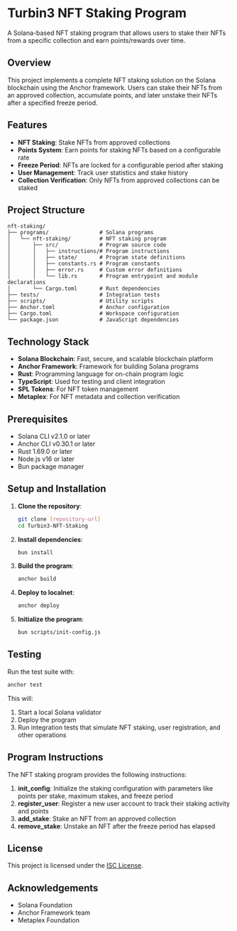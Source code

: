 # Turbin3 NFT Staking Program

A Solana-based NFT staking program that allows users to stake their NFTs from a specific collection and earn points/rewards over time.

## Overview

This project implements a complete NFT staking solution on the Solana blockchain using the Anchor framework. Users can stake their NFTs from an approved collection, accumulate points, and later unstake their NFTs after a specified freeze period.

## Features

- **NFT Staking**: Stake NFTs from approved collections
- **Points System**: Earn points for staking NFTs based on a configurable rate
- **Freeze Period**: NFTs are locked for a configurable period after staking
- **User Management**: Track user statistics and stake history
- **Collection Verification**: Only NFTs from approved collections can be staked

## Project Structure

```
nft-staking/
├── programs/                # Solana programs
│   └── nft-staking/         # NFT staking program
│       ├── src/             # Program source code
│       │   ├── instructions/# Program instructions
│       │   ├── state/       # Program state definitions
│       │   ├── constants.rs # Program constants
│       │   ├── error.rs     # Custom error definitions
│       │   └── lib.rs       # Program entrypoint and module declarations
│       └── Cargo.toml       # Rust dependencies
├── tests/                   # Integration tests
├── scripts/                 # Utility scripts
├── Anchor.toml              # Anchor configuration
├── Cargo.toml               # Workspace configuration
└── package.json             # JavaScript dependencies
```

## Technology Stack

- **Solana Blockchain**: Fast, secure, and scalable blockchain platform
- **Anchor Framework**: Framework for building Solana programs
- **Rust**: Programming language for on-chain program logic
- **TypeScript**: Used for testing and client integration
- **SPL Tokens**: For NFT token management
- **Metaplex**: For NFT metadata and collection verification

## Prerequisites

- Solana CLI v2.1.0 or later
- Anchor CLI v0.30.1 or later
- Rust 1.69.0 or later
- Node.js v16 or later
- Bun package manager

## Setup and Installation

1. **Clone the repository**:
   ```bash
   git clone [repository-url]
   cd Turbin3-NFT-Staking
   ```

2. **Install dependencies**:
   ```bash
   bun install
   ```

3. **Build the program**:
   ```bash
   anchor build
   ```

4. **Deploy to localnet**:
   ```bash
   anchor deploy
   ```

5. **Initialize the program**:
   ```bash
   bun scripts/init-config.js
   ```

## Testing

Run the test suite with:

```bash
anchor test
```

This will:
1. Start a local Solana validator
2. Deploy the program
3. Run integration tests that simulate NFT staking, user registration, and other operations

## Program Instructions

The NFT staking program provides the following instructions:

1. **init_config**: Initialize the staking configuration with parameters like points per stake, maximum stakes, and freeze period
2. **register_user**: Register a new user account to track their staking activity and points
3. **add_stake**: Stake an NFT from an approved collection
4. **remove_stake**: Unstake an NFT after the freeze period has elapsed

## License

This project is licensed under the [ISC License](LICENSE).

## Acknowledgements

- Solana Foundation
- Anchor Framework team
- Metaplex Foundation 